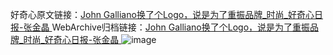 好奇心原文链接：[John Galliano换了个Logo，说是为了重振品牌_时尚_好奇心日报-张金晶 ](https://www.qdaily.com/articles/10420.html)
WebArchive归档链接：[John Galliano换了个Logo，说是为了重振品牌_时尚_好奇心日报-张金晶 ](http://web.archive.org/web/20170203072754/http://www.qdaily.com:80/articles/10420.html)
![image](http://ww3.sinaimg.cn/large/007d5XDpgy1g3vwtrcvsdj30u02kdtwf)